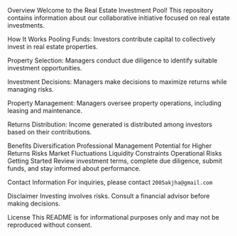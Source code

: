 Overview
Welcome to the Real Estate Investment Pool! This repository contains information about our collaborative initiative focused on real estate investments.

How It Works
Pooling Funds: Investors contribute capital to collectively invest in real estate properties.

Property Selection: Managers conduct due diligence to identify suitable investment opportunities.

Investment Decisions: Managers make decisions to maximize returns while managing risks.

Property Management: Managers oversee property operations, including leasing and maintenance.

Returns Distribution: Income generated is distributed among investors based on their contributions.

Benefits
Diversification
Professional Management
Potential for Higher Returns
Risks
Market Fluctuations
Liquidity Constraints
Operational Risks
Getting Started
Review investment terms, complete due diligence, submit funds, and stay informed about performance.

Contact Information
For inquiries, please contact `2005akjha@gmail.com` 

Disclaimer
Investing involves risks. Consult a financial advisor before making decisions.

License
This README is for informational purposes only and may not be reproduced without consent.
